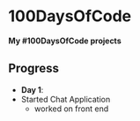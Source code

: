 # 100DaysOfCode
**My #100DaysOfCode projects**

## Progress
 - **Day 1**:
  - Started Chat Application
    - worked on front end
